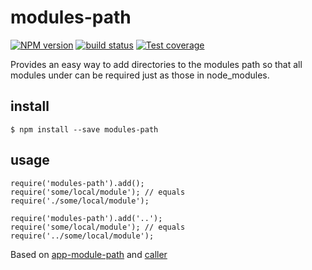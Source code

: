 # modules-path

[![NPM version][npm-image]][npm-url]
[![build status][travis-image]][travis-url]
[![Test coverage][coveralls-image]][coveralls-url]


Provides an easy way to add directories to the modules path so that all modules under can be required just as those in node_modules.

## install

```
$ npm install --save modules-path
```

## usage

```
require('modules-path').add();
require('some/local/module'); // equals require('./some/local/module');

require('modules-path').add('..');
require('some/local/module'); // equals require('../some/local/module');
```

Based on [app-module-path](https://www.npmjs.com/package/app-module-path) and [caller](https://www.npmjs.com/package/caller)


[npm-image]: https://img.shields.io/npm/v/modules-path.svg?style=flat-square
[npm-url]: https://npmjs.org/package/modules-path
[travis-image]: https://img.shields.io/travis/viRingbells/modules-path/master.svg?style=flat-square
[travis-url]: https://travis-ci.org/laviRingbellsrkjs/modules-path
[coveralls-image]: https://img.shields.io/codecov/c/github/viRingbells/modules-path.svg?style=flat-square
[coveralls-url]: https://codecov.io/github/viRingbells/modules-path?branch=master
